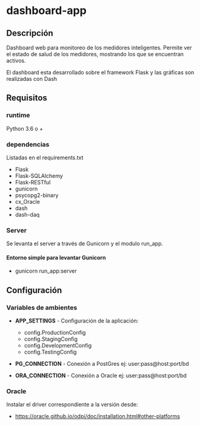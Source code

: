 # dashboard-app

## Descripción

Dashboard web para monitoreo de los medidores inteligentes. Permite ver el estado de salud de los medidores, mostrando los que se encuentran activos.

El dashboard esta desarrollado sobre el framework Flask y las gráficas son realizadas con Dash

## Requisitos

### runtime
 Python 3.6 o +

### dependencias

Listadas en el requirements.txt

* Flask
* Flask-SQLAlchemy
* Flask-RESTful
* gunicorn
* psycopg2-binary
* cx_Oracle
* dash
* dash-daq

### Server 

Se levanta el server a través de Gunicorn y el modulo run_app.

#### Entorno simple para levantar Gunicorn
* gunicorn run_app:server

## Configuración

### Variables de ambientes
* **APP_SETTINGS** - Configuración de la aplicación:
    * config.ProductionConfig
    * config.StagingConfig
    * config.DevelopmentConfig
    * config.TestingConfig
    
* **PG_CONNECTION** - Conexión a PostGres ej: user:pass@host:port/bd
* **ORA_CONNECTION** - Conexión a Oracle ej: user:pass@host:port/bd

### Oracle
Instalar el driver correspondiente a la versión desde:
* https://oracle.github.io/odpi/doc/installation.html#other-platforms
